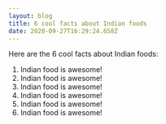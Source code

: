 ```yaml
---
layout: blog
title: 6 cool facts about Indian foods
date: 2020-09-27T16:29:24.658Z
---
```

Here are the 6 cool facts about Indian foods:

1. Indian food is awesome!
2. Indian food is awesome!
3. Indian food is awesome!
4. Indian food is awesome!
5. Indian food is awesome!
6. Indian food is awesome!





